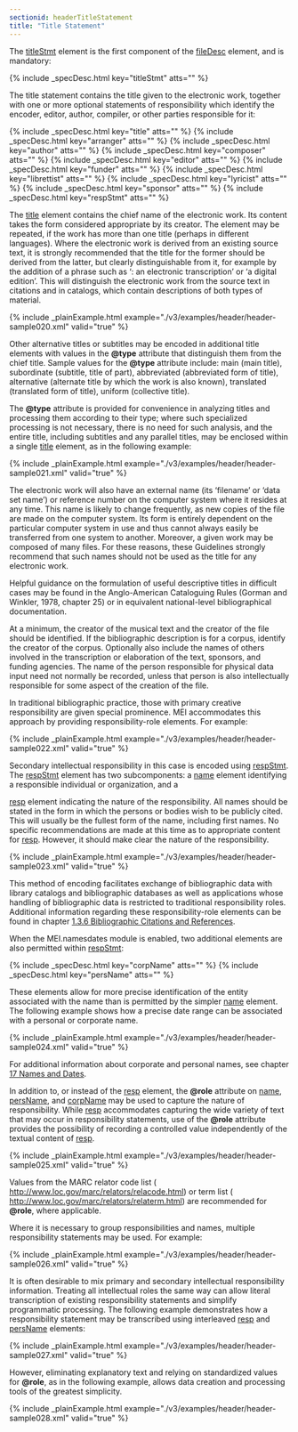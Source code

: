 ```yaml
---
sectionid: headerTitleStatement
title: "Title Statement"
---
```




The <a class="link_odd_elementSpec" href="/v3/elements/titleStmt">titleStmt</a> element is the first component of the 
<a class="link_odd_elementSpec" href="/v3/elements/fileDesc">fileDesc</a> element, and is mandatory:



{% include _specDesc.html key="titleStmt" atts="" %}



The title statement contains the title given to the electronic work, together with
one or
more optional statements of responsibility which identify the encoder, editor, author,
compiler, or other parties responsible for it:



{% include _specDesc.html key="title" atts="" %}
{% include _specDesc.html key="arranger" atts="" %}
{% include _specDesc.html key="author" atts="" %}
{% include _specDesc.html key="composer" atts="" %}
{% include _specDesc.html key="editor" atts="" %}
{% include _specDesc.html key="funder" atts="" %}
{% include _specDesc.html key="librettist" atts="" %}
{% include _specDesc.html key="lyricist" atts="" %}
{% include _specDesc.html key="sponsor" atts="" %}
{% include _specDesc.html key="respStmt" atts="" %}



The 
<a class="link_odd_elementSpec" href="/v3/elements/title">title</a> element contains the chief name of the electronic work. Its
content takes the form considered appropriate by its creator. The element may be repeated,
if the work has more than one title (perhaps in different languages). Where the electronic
work is derived from an existing source text, it is strongly recommended that the
title for
the former should be derived from the latter, but clearly distinguishable from it,
for
example by the addition of a phrase such as ‘: an electronic transcription’ or ‘a
digital
edition’. This will distinguish the electronic work from the source text in citations
and in
catalogs, which contain descriptions of both types of material.

{% include _plainExample.html example="./v3/examples/header/header-sample020.xml" valid="true" %}

Other alternative titles or subtitles may be encoded in additional title elements
with
values in the **@type** attribute that distinguish them from the chief title. Sample
values for the **@type** attribute include: main (main title), subordinate (subtitle,
title of part), abbreviated (abbreviated form of title), alternative (alternate title
by
which the work is also known), translated (translated form of title), uniform (collective
title).

The **@type** attribute is provided for convenience in analyzing titles and
processing them according to their type; where such specialized processing is not
necessary,
there is no need for such analysis, and the entire title, including subtitles and
any
parallel titles, may be enclosed within a single 
<a class="link_odd_elementSpec" href="/v3/elements/title">title</a> element, as in
the following example:

{% include _plainExample.html example="./v3/examples/header/header-sample021.xml" valid="true" %}

The electronic work will also have an external name (its ‘filename’ or ‘data set name’)
or
reference number on the computer system where it resides at any time. This name is
likely to
change frequently, as new copies of the file are made on the computer system. Its
form is
entirely dependent on the particular computer system in use and thus cannot always
easily be
transferred from one system to another. Moreover, a given work may be composed of
many
files. For these reasons, these Guidelines strongly recommend that such names should
not be
used as the title for any electronic work.

Helpful guidance on the formulation of useful descriptive titles in difficult cases
may be
found in the Anglo-American Cataloguing Rules (Gorman and Winkler, 1978, chapter 25)
or in
equivalent national-level bibliographical documentation.

At a minimum, the creator of the musical text and the creator of the file should be
identified. If the bibliographic description is for a corpus, identify the creator
of the
corpus. Optionally also include the names of others involved in the transcription
or
elaboration of the text, sponsors, and funding agencies. The name of the person responsible
for physical data input need not normally be recorded, unless that person is also
intellectually responsible for some aspect of the creation of the file.

In traditional bibliographic practice, those with primary creative responsibility
are given
special prominence. MEI accommodates this approach by providing responsibility-role
elements. For example:

{% include _plainExample.html example="./v3/examples/header/header-sample022.xml" valid="true" %}

Secondary intellectual responsibility in this case is encoded using 
<a class="link_odd_elementSpec" href="/v3/elements/respStmt">respStmt</a>. The 
<a class="link_odd_elementSpec" href="/v3/elements/respStmt">respStmt</a> element has two subcomponents: a 
<a class="link_odd_elementSpec" href="/v3/elements/name">name</a> element identifying a responsible individual or organization, and a

<a class="link_odd_elementSpec" href="/v3/elements/resp">resp</a> element indicating the nature of the responsibility. All names
should be stated in the form in which the persons or bodies wish to be publicly cited.
This
will usually be the fullest form of the name, including first names. No specific
recommendations are made at this time as to appropriate content for 
<a class="link_odd_elementSpec" href="/v3/elements/resp">resp</a>. However, it should make clear the nature of the responsibility.

{% include _plainExample.html example="./v3/examples/header/header-sample023.xml" valid="true" %}

This method of encoding facilitates exchange of bibliographic data with library catalogs
and bibliographic databases as well as applications whose handling of bibliographic
data is
restricted to traditional responsibility roles. Additional information regarding these
responsibility-role elements can be found in chapter 
<a class="link_ptr" title="Bibliographic Citations and References" href="/v3/guidelines/shared#sharedBibliographicCitations">1.3.6 Bibliographic Citations and References</a>.

When the MEI.namesdates module is enabled, two additional elements are also permitted
within 
<a class="link_odd_elementSpec" href="/v3/elements/respStmt">respStmt</a>:



{% include _specDesc.html key="corpName" atts="" %}
{% include _specDesc.html key="persName" atts="" %}



These elements allow for more precise identification of the entity associated with
the name
than is permitted by the simpler 
<a class="link_odd_elementSpec" href="/v3/elements/name">name</a> element. The following example
shows how a precise date range can be associated with a personal or corporate name.

{% include _plainExample.html example="./v3/examples/header/header-sample024.xml" valid="true" %}

For additional information about corporate and personal names, see chapter 
<a class="link_ptr" title="Names and Dates" href="/v3/guidelines/namesDates">17 Names and Dates</a>.

In addition to, or instead of the 
<a class="link_odd_elementSpec" href="/v3/elements/resp">resp</a> element, the **@role**
attribute on 
<a class="link_odd_elementSpec" href="/v3/elements/name">name</a>, 
<a class="link_odd_elementSpec" href="/v3/elements/persName">persName</a>, and 
<a class="link_odd_elementSpec" href="/v3/elements/corpName">corpName</a> may be used to capture the nature of responsibility. While 
<a class="link_odd_elementSpec" href="/v3/elements/resp">resp</a> accommodates capturing the wide variety of text that may occur in
responsibility statements, use of the **@role** attribute provides the possibility of
recording a controlled value independently of the textual content of 
<a class="link_odd_elementSpec" href="/v3/elements/resp">resp</a>.

{% include _plainExample.html example="./v3/examples/header/header-sample025.xml" valid="true" %}

Values from the MARC relator code list (
<a class="link_ref" href="http://www.loc.gov/marc/relators/relacode.html">http://www.loc.gov/marc/relators/relacode.html</a>) or term list (
<a class="link_ref" href="http://www.loc.gov/marc/relators/relaterm.html">http://www.loc.gov/marc/relators/relaterm.html</a>) are recommended for
**@role**, where applicable.

Where it is necessary to group responsibilities and names, multiple responsibility
statements may be used. For example:

{% include _plainExample.html example="./v3/examples/header/header-sample026.xml" valid="true" %}

It is often desirable to mix primary and secondary intellectual responsibility information.
Treating all intellectual roles the same way can allow literal transcription of existing
responsibility statements and simplify programmatic processing. The following example
demonstrates how a responsibility statement may be transcribed using interleaved 
<a class="link_odd_elementSpec" href="/v3/elements/resp">resp</a> and 
<a class="link_odd_elementSpec" href="/v3/elements/persName">persName</a> elements:

{% include _plainExample.html example="./v3/examples/header/header-sample027.xml" valid="true" %}

However, eliminating explanatory text and relying on standardized values for
**@role**, as in the following example, allows data creation and processing tools of
the greatest simplicity.

{% include _plainExample.html example="./v3/examples/header/header-sample028.xml" valid="true" %}

